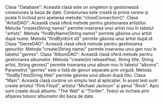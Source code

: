 Clasa "Database": Această clasă este un singleton și gestionează conexiunea la baza de date. Conexiunea este creată la prima cerere și poate fi închisă prin apelarea metodei "closeConnection()".
Clasa "ArtistDAO": Această clasă oferă metode pentru gestionarea artiștilor. Metoda "create(String name)" permite inserarea unui artist nou în tabelul "artists". Metoda "findByName(String name)" permite găsirea unui artist după nume. Metoda "findById(int id)" permite găsirea unui artist după id.
Clasa "GenreDAO": Această clasă oferă metode pentru gestionarea genurilor. Metoda "create(String name)" permite inserarea unui gen nou în tabelul "genres".
Clasa "AlbumDAO": Această clasă oferă metode pentru gestionarea albumelor. Metoda "create(int releaseYear, String title, String artist, String genres)" permite inserarea unui album nou în tabelul "albums". Parametrul "genres" este o listă de genuri separate prin virgulă. Metoda "findByTitle(String title)" permite găsirea unui album după titlu.
Clasa "Main": Această clasă conține un simplu test al aplicației. În acest test sunt create artistul "Pink Floyd", artistul "Michael Jackson" și genul "Rock". Apoi sunt create două albume: "The Wall" și "Thriller". Testul se încheie prin afișarea tuturor albumelor din baza de date.